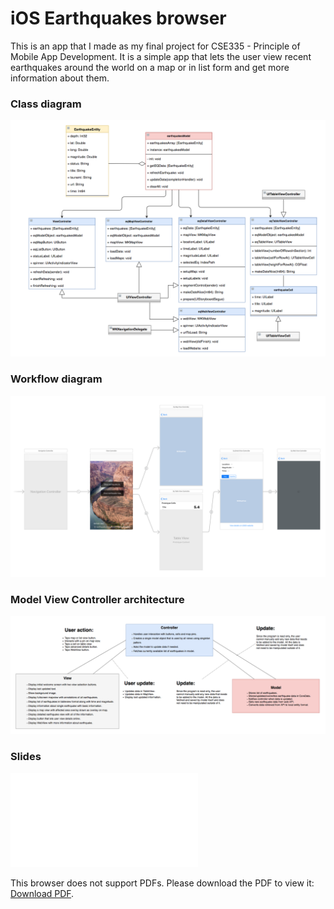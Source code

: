 # iOS Earthquakes browser

This is an app that I made as my final project for CSE335 - Principle of Mobile App Development. It is a simple app that lets the user view recent earthquakes around the world on a map or in list form and get more information about them.

### Class diagram
![class diagram]( /images/cd.png )

### Workflow diagram
![workflow diagram]( /images/flow.png )

### Model View Controller architecture
![mvc diagram]( /images/mvc.png )

### Slides
<object data="images/Final Presentation.pdf" type="application/pdf" width="700px" height="700px">
    <embed src="images/Final Presentation.pdf">
        <p>This browser does not support PDFs. Please download the PDF to view it: <a href="images/Final Presentation.pdf">Download PDF</a>.</p>
    </embed>
</object>
